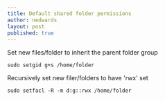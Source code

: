 ```yaml
---
title: Default shared folder permissions
author: nedwards
layout: post
published: true
---
```


Set new files/folder to inherit the parent folder group

	sudo setgid g+s /home/folder

Recursively set new filer/folders to have 'rwx' set
	
	sudo setfacl -R -m d:g::rwx /home/folder
